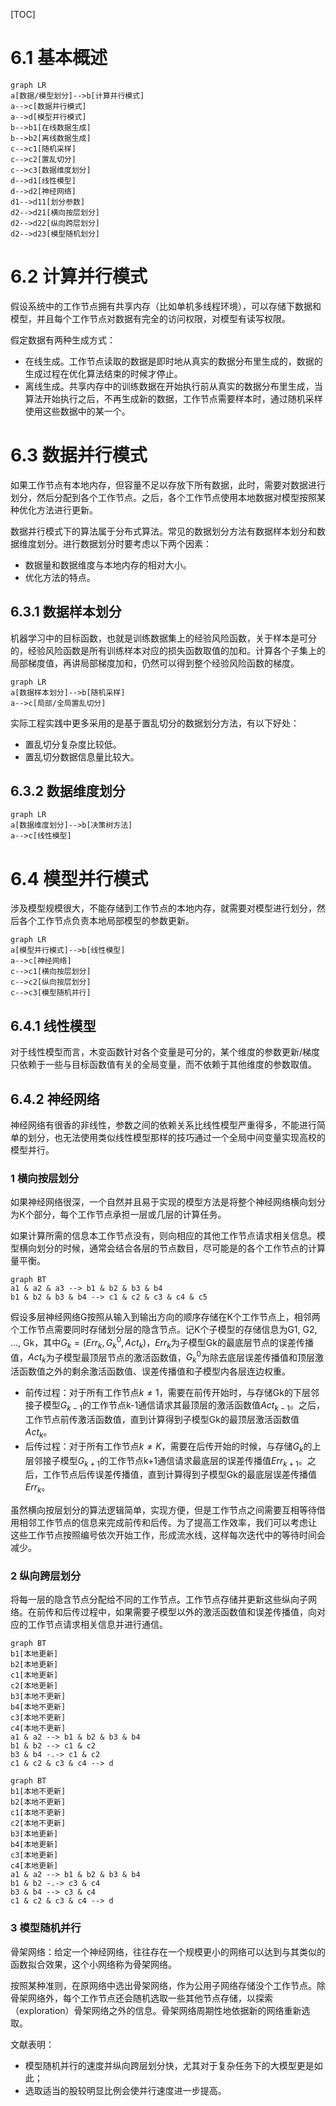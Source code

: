 [TOC]

# 6.1 基本概述

```mermaid
graph LR
a[数据/模型划分]-->b[计算并行模式]
a-->c[数据并行模式]
a-->d[模型并行模式]
b-->b1[在线数据生成]
b-->b2[离线数据生成]
c-->c1[随机采样]
c-->c2[置乱切分]
c-->c3[数据维度划分]
d-->d1[线性模型]
d-->d2[神经网络]
d1-->d11[划分参数]
d2-->d21[横向按层划分]
d2-->d22[纵向跨层划分]
d2-->d23[模型随机划分]
```

# 6.2 计算并行模式

假设系统中的工作节点拥有共享内存（比如单机多线程环境），可以存储下数据和模型，并且每个工作节点对数据有完全的访问权限，对模型有读写权限。

假定数据有两种生成方式：

- 在线生成。工作节点读取的数据是即时地从真实的数据分布里生成的，数据的生成过程在优化算法结束的时候才停止。
- 离线生成。共享内存中的训练数据在开始执行前从真实的数据分布里生成，当算法开始执行之后，不再生成新的数据，工作节点需要样本时，通过随机采样使用这些数据中的某一个。

# 6.3 数据并行模式

如果工作节点有本地内存，但容量不足以存放下所有数据，此时，需要对数据进行划分，然后分配到各个工作节点。之后，各个工作节点使用本地数据对模型按照某种优化方法进行更新。

数据并行模式下的算法属于分布式算法。常见的数据划分方法有数据样本划分和数据维度划分。进行数据划分时要考虑以下两个因素：

- 数据量和数据维度与本地内存的相对大小。
- 优化方法的特点。

## 6.3.1 数据样本划分

机器学习中的目标函数，也就是训练数据集上的经验风险函数，关于样本是可分的，经验风险函数是所有训练样本对应的损失函数取值的加和。计算各个子集上的局部梯度值，再讲局部梯度加和，仍然可以得到整个经验风险函数的梯度。

```mermaid
graph LR
a[数据样本划分]-->b[随机采样]
a-->c[局部/全局置乱切分]
```

实际工程实践中更多采用的是基于置乱切分的数据划分方法，有以下好处：

- 置乱切分复杂度比较低。
- 置乱切分数据信息量比较大。

## 6.3.2 数据维度划分

```mermaid
graph LR
a[数据维度划分]-->b[决策树方法]
a-->c[线性模型]
```

# 6.4 模型并行模式

涉及模型规模很大，不能存储到工作节点的本地内存，就需要对模型进行划分，然后各个工作节点负责本地局部模型的参数更新。

```mermaid
graph LR
a[模型并行模式]-->b[线性模型]
a-->c[神经网络]
c-->c1[横向按层划分]
c-->c2[纵向按层划分]
c-->c3[模型随机并行]
```

## 6.4.1 线性模型

对于线性模型而言，木变函数针对各个变量是可分的，某个维度的参数更新/梯度只依赖于一些与目标函数值有关的全局变量，而不依赖于其他维度的参数取值。

## 6.4.2 神经网络

神经网络有很香的非线性，参数之间的依赖关系比线性模型严重得多，不能进行简单的划分，也无法使用类似线性模型那样的技巧通过一个全局中间变量实现高校的模型并行。

### 1 横向按层划分

如果神经网络很深，一个自然并且易于实现的模型方法是将整个神经网络横向划分为K个部分，每个工作节点承担一层或几层的计算任务。

如果计算所需的信息本工作节点没有，则向相应的其他工作节点请求相关信息。模型横向划分的时候，通常会结合各层的节点数目，尽可能是的各个工作节点的计算量平衡。

```mermaid
graph BT
a1 & a2 & a3 --> b1 & b2 & b3 & b4
b1 & b2 & b3 & b4 --> c1 & c2 & c3 & c4 & c5
```

假设多层神经网络G按照从输入到输出方向的顺序存储在K个工作节点上，相邻两个工作节点需要同时存储划分层的隐含节点。记K个子模型的存储信息为G1, G2, ..., Gk，其中$G_k=({Err}_k,G_k^0,{Act}_k)$，$Err_k$为子模型Gk的最底层节点的误差传播值，$Act_k$为子模型最顶层节点的激活函数值，$G_k^0$为除去底层误差传播值和顶层激活函数值之外的剩余激活函数值、误差传播值和子模型内各层连边权重。

- 前传过程：对于所有工作节点$k \ne 1$，需要在前传开始时，与存储Gk的下层邻接子模型$G_{k-1}$的工作节点k-1通信请求其最顶层的激活函数值$Act_{k-1}$。之后，工作节点前传激活函数值，直到计算得到子模型Gk的最顶层激活函数值$Act_k$。
- 后传过程：对于所有工作节点$k \ne K$，需要在后传开始的时候，与存储$G_k$的上层邻接子模型$G_{k+1}$的工作节点k+1通信请求最底层的误差传播值$Err_{k+1}$。之后，工作节点后传误差传播值，直到计算得到子模型Gk的最底层误差传播值$Err_k$。

虽然横向按层划分的算法逻辑简单，实现方便，但是工作节点之间需要互相等待借用相邻工作节点的信息来完成前传和后传。为了提高工作效率，我们可以考虑让 这些工作节点按照编号依次开始工作，形成流水线，这样每次迭代中的等待时间会减少。

### 2 纵向跨层划分

将每一层的隐含节点分配给不同的工作节点。工作节点存储并更新这些纵向子网络。在前传和后传过程中，如果需要子模型以外的激活函数值和误差传播值，向对应的工作节点请求相关信息并进行通信。

```mermaid
graph BT
b1[本地更新]
b2[本地更新]
c1[本地更新]
c2[本地更新]
b3[本地不更新]
b4[本地不更新]
c3[本地不更新]
c4[本地不更新]
a1 & a2 --> b1 & b2 & b3 & b4
b1 & b2 --> c1 & c2
b3 & b4 -.-> c1 & c2
c1 & c2 & c3 & c4 --> d
```

```mermaid
graph BT
b1[本地不更新]
b2[本地不更新]
c1[本地不更新]
c2[本地不更新]
b3[本地更新]
b4[本地更新]
c3[本地更新]
c4[本地更新]
a1 & a2 --> b1 & b2 & b3 & b4
b1 & b2 -.-> c3 & c4
b3 & b4 --> c3 & c4
c1 & c2 & c3 & c4 --> d
```

### 3 模型随机并行

骨架网络：给定一个神经网络，往往存在一个规模更小的网络可以达到与其类似的函数拟合效果，这个小网络称为骨架网络。

按照某种准则，在原网络中选出骨架网络，作为公用子网络存储没个工作节点。除骨架网络外，每个工作节点还会随机选取一些其他节点存储，以探索（exploration）骨架网络之外的信息。骨架网络周期性地依据新的网络重新选取。

文献表明：

- 模型随机并行的速度并纵向跨层划分快，尤其对于复杂任务下的大模型更是如此；
- 选取适当的股较明显比例会使并行速度进一步提高。
